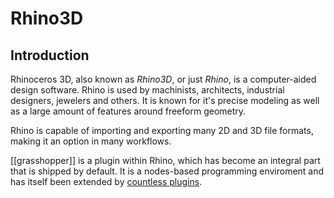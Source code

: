 # Rhino3D

## Introduction

Rhinoceros 3D, also known as *Rhino3D*, or just *Rhino*, is a computer-aided design software. Rhino is used by machinists, architects, industrial designers, jewelers and others. It is known for it's precise modeling as well as a large amount of features around freeform geometry.

Rhino is capable of importing and exporting many 2D and 3D file formats, making it an option in many workflows. 

[[grasshopper]] is a plugin within Rhino, which has become an integral part that is shipped by default. It is a nodes-based programming enviroment and has itself been extended by [countless plugins](https://www.food4rhino.com/). 